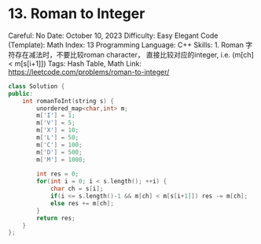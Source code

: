 # 13. Roman to Integer

Careful: No
Date: October 10, 2023
Difficulty: Easy
Elegant Code (Template): Math
Index: 13
Programming Language: C++
Skills: 1. Roman 字符存在减法时，不要比较roman character， 直接比较对应的integer, i.e. (m[ch] < m[s[i+1]])
Tags: Hash Table, Math
Link: https://leetcode.com/problems/roman-to-integer/

```cpp
class Solution {
public:
    int romanToInt(string s) {
        unordered_map<char,int> m;
        m['I'] = 1;
        m['V'] = 5;
        m['X'] = 10;
        m['L'] = 50;
        m['C'] = 100;
        m['D'] = 500;
        m['M'] = 1000;
        
        int res = 0;
        for(int i = 0; i < s.length(); ++i) {
            char ch = s[i];
            if(i <= s.length()-1 && m[ch] < m[s[i+1]]) res -= m[ch];
            else res += m[ch];
        }
        return res;
    }
};
```